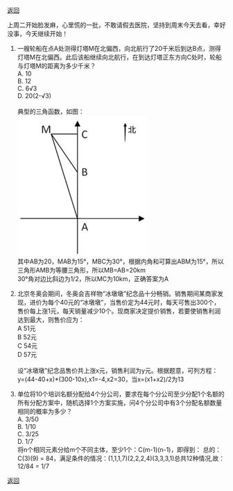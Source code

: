 [返回](../index.md)

上周二开始脸发麻，心里慌的一批，不敢请假去医院，坚持到周末今天去看，幸好没事，今天继续开始！

1. 一艘轮船在点A处测得灯塔M在北偏西，向北航行了20千米后到达B点，测得灯塔M在北偏西。此后该船继续向北航行，在到达灯塔正东方向C处时，轮船与灯塔M的距离为多少千米？\
A. 10\
B. 12\
C. 6√3\
D. 20(2-√3)\
\
典型的三角函数，如图：\
![t](./images/20230401001.png)\
其中AB为20，MAB为15°，MBC为30°，根据内角和可算出ABM为15°，所以三角形AMB为等腰三角形，所以MB=AB=20km\
30°角对边比斜边为1/2，所以MC为10km，正确答案为A

2. 北京冬奥会期间，冬奥会吉祥物“冰墩墩”纪念品十分畅销。销售期间某商家发现，进价为每个40元的“冰墩墩”，当售价定为44元时，每天可售出300个，售价每上涨1元，每天销量减少10个。现商家决定提价销售，若要使销售利润达到最大，则售价应为：\
A 51元\
B 52元\
C 54元\
D 57元\
\
设“冰墩墩”纪念品售价共上涨x元，销售利润为y元。根据题意，可列方程：\
y=(44-40+x)*(300-10x),x1=-4,x2=30，当x=(x1+x2)/2为13

3. 单位将10个培训名额分配给4个分公司，要求在每个分公司至少分配1个名额的所有分配方案中，随机选择1个方案实施，问4个分公司中有3个分配名额数量相同的概率为多少？\
A. 3/50\
B. 1/10\
C. 3/25\
D. 1/7\
将n个相同元素分给m个不同主体，至少1个：C(m-1)(n-1)，即得到：
总的：C(3)(9) = 84，满足条件的情况：(1,1,1,7)(2,2,2,4)(3,3,3,1)总共12种情况,故：12/84 = 1/7

[返回](../index.md)